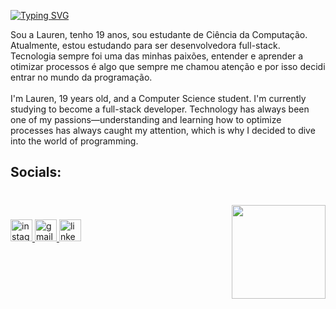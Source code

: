 [![Typing SVG](https://readme-typing-svg.herokuapp.com?font=Fira+Code&pause=1000&color=F72FD1&width=435&lines=Hello+World!+Welcome+to+my+GitHub;Ol%C3%A1+Mundo!+Bem-vindo+ao+meu+GitHub)](https://git.io/typing-svg)

<p align="left">Sou a Lauren, tenho 19 anos, sou estudante de Ciência da Computação. Atualmente, estou estudando para ser desenvolvedora full-stack. Tecnologia sempre foi uma das minhas paixões, entender e aprender a otimizar processos é algo que sempre me chamou atenção e por isso decidi entrar no mundo da programação.<br><br>I'm Lauren, 19 years old, and a Computer Science student. I'm currently studying to become a full-stack developer. Technology has always been one of my passions—understanding and learning how to optimize processes has always caught my attention, which is why I decided to dive into the world of programming.</p>

###

<div align="left">
</div>

###

<h2 align="left">Socials:</h2>

###

<br clear="both">

<img align="right" height="150" src="https://i.postimg.cc/Gp9szd3Z/1743524903804.png"  />

###

<div align="left">
  <a href="https://www.instagram.com/lalai._/" target="_blank">
    <img src="https://img.shields.io/static/v1?message=Instagram&logo=instagram&label=&color=E4405F&logoColor=white&labelColor=&style=for-the-badge" height="35" alt="instagram logo"  />
  </a>
  <a href="laurenramos.2000@gmail.com" target="_blank">
    <img src="https://img.shields.io/static/v1?message=Gmail&logo=gmail&label=&color=D14836&logoColor=white&labelColor=&style=for-the-badge" height="35" alt="gmail logo"  />
  </a>
  <a href="www.linkedin.com/in/lauren-doliveira-ramos" target="_blank">
    <img src="https://img.shields.io/static/v1?message=LinkedIn&logo=linkedin&label=&color=0077B5&logoColor=white&labelColor=&style=for-the-badge" height="35" alt="linkedin logo"  />
  </a>
</div>

###
